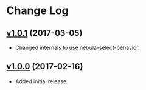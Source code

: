 # Change Log

## [v1.0.1](https://github.com/arsnebula/nebula-toolbar/releases/tag/v1.0.1) (2017-03-05)

- Changed internals to use nebula-select-behavior.

## [v1.0.0](https://github.com/arsnebula/nebula-toolbar/releases/tag/v1.0.0) (2017-02-16)

- Added initial release.
